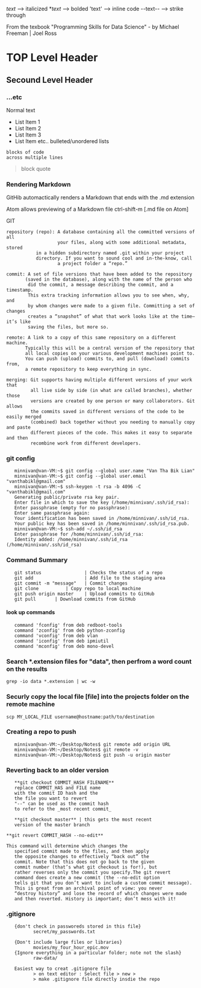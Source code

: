 _text_   --> italicized
**text*  --> bolded
'text'   --> inline code
--text-- --> strike through

From the texbook "Programming Skills for Data Science"
       - by Michael Freeman | Joel Ross

# TOP Level Header
## Secound Level Header
### ...etc

Normal text

- List Item 1
- List Item 2
- List Item 3
- List Item etc.. bulleted/unordered lists

```
blocks of code 
across multiple lines
```

> block quote


### Rendering Markdown

GitHib automactically renders a Markdown that ends with the .md extension


Atom allows previewing of a Markdown file
	ctrl-shift-m
	[.md file on Atom]

GIT

    repository (repo): A database containing all the committed versions of all 
                       your files, along with some additional metadata, stored
		       in a hidden subdirectory named .git within your project
		       directory. If you want to sound cool and in-the-know, call 
                       a project folder a “repo.”

    commit: A set of file versions that have been added to the repository 
           (saved in the database), along with the name of the person who
            did the commit, a message describing the commit, and a timestamp. 
            This extra tracking information allows you to see when, why, and 
            by whom changes were made to a given file. Committing a set of changes 
            creates a “snapshot” of what that work looks like at the time—it’s like 
            saving the files, but more so.

    remote: A link to a copy of this same repository on a different machine. 
           Typically this will be a central version of the repository that 
           all local copies on your various development machines point to. 
           You can push (upload) commits to, and pull (download) commits from, 
           a remote repository to keep everything in sync.
  
    merging: Git supports having multiple different versions of your work that 
             all live side by side (in what are called branches), whether those 
             versions are created by one person or many collaborators. Git allows
             the commits saved in different versions of the code to be easily merged
             (combined) back together without you needing to manually copy and paste
             different pieces of the code. This makes it easy to separate and then 
             recombine work from different developers.

### git config

       minnivan@van-VM:~$ git config --global user.name "Van Tha Bik Lian"
       minnivan@van-VM:~$ git config --global user.email "vanthabikl@gmail.com"
       minnivan@van-VM:~$ ssh-keygen -t rsa -b 4096 -C "vanthabikl@gmail.com"
       Generating public/private rsa key pair.
       Enter file in which to save the key (/home/minnivan/.ssh/id_rsa): 
       Enter passphrase (empty for no passphrase): 
       Enter same passphrase again: 
       Your identification has been saved in /home/minnivan/.ssh/id_rsa.
       Your public key has been saved in /home/minnivan/.ssh/id_rsa.pub.
       minnivan@van-VM:~$ ssh-add ~/.ssh/id_rsa
       Enter passphrase for /home/minnivan/.ssh/id_rsa: 
       Identity added: /home/minnivan/.ssh/id_rsa (/home/minnivan/.ssh/id_rsa)


### Command Summary

       git status                | Checks the status of a repo
       git add                   | Add file to the staging area
       git commit -m "message"   | Commit changes
       git clone		  | Copy repo to local machine
       git push origin master    | Upload commits to GitHub
       git pull		  | Download commits from GitHub




#### look up commands

       command 'fconfig' from deb redboot-tools
       command 'zconfig' from deb python-zconfig
       command 'vconfig' from deb vlan
       command 'iconfig' from deb ipmiutil
       command 'mconfig' from deb mono-devel


### Search *.extension files for "data", then perfrom a word count on the results
	grep -io data *.extension | wc -w


### Securly copy the local file [file]  into the projects folder on the remote machine

` scp MY_LOCAL_FILE username@hostname:path/to/destination `


### Creating a repo to push

       minnivan@van-VM:~/Desktop/Notes$ git remote add origin URL
       minnivan@van-VM:~/Desktop/Notes$ git remote -v
       minnivan@van-VM:~/Desktop/Notes$ git push -u origin master

### Reverting back to an older version
       
       **git checkout COMMIT_HASH FILENAME**
       replace COMMIT_HAS and FILE name
       with the commit ID hash and the 
       the file you want to revert
       "--" can be used as the commit hash
       to refer to the _most recent commit_

       **git checkout master** | this gets the most recent
       version of the master branch

	**git revert COMMIT_HASH --no-edit**

	This command will determine which changes the 
       specified commit made to the files, and then apply 
       the opposite changes to effectively “back out” the 
       commit. Note that this does not go back to the given 
       commit number (that’s what git checkout is for!), but 
       rather reverses only the commit you specify.The git revert 
       command does create a new commit (the --no-edit option 
       tells git that you don’t want to include a custom commit message). 
       This is great from an archival point of view: you never 
       “destroy history” and lose the record of which changes were made 
       and then reverted. History is important; don’t mess with it!



### .gitignore

       {don't check in passworeds stored in this file}
              secret/my_passwords.txt
       
       {Don't include large files or libraries}
              movies/my_four_hour_epic.mov
       {Ignore everything in a particular folder; note not the slash}
              raw-data/

       Easiest way to creat .gitignore file 
              > on text editor : Select file > new > 
              > make .gitignore file directly insdie the repo
              
